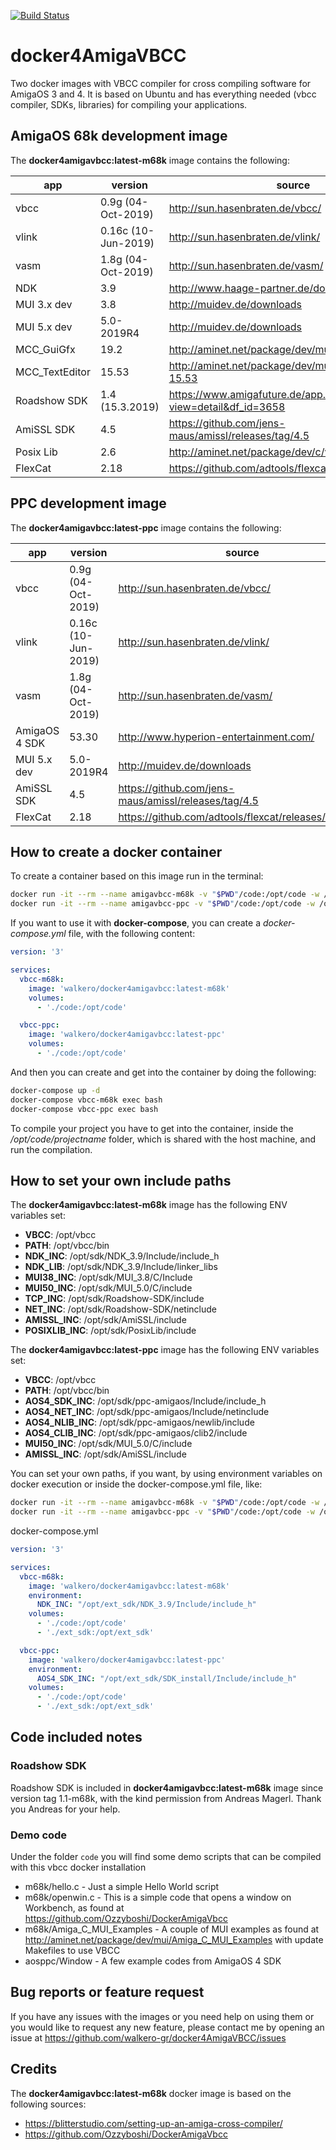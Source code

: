 [![Build Status](https://drone-gh.intercube.gr/api/badges/walkero-gr/docker4AmigaVBCC/status.svg)](https://drone-gh.intercube.gr/walkero-gr/docker4AmigaVBCC)

# docker4AmigaVBCC
Two docker images with VBCC compiler for cross compiling software for AmigaOS 3 and 4. It is based on Ubuntu and has everything needed (vbcc compiler, SDKs, libraries) for compiling your applications.

## AmigaOS 68k development image
The **docker4amigavbcc:latest-m68k** image contains the following:

| app               | version               | source
|-------------------|-----------------------|-----------------------------------|
| vbcc              | 0.9g (04-Oct-2019)    | http://sun.hasenbraten.de/vbcc/
| vlink             | 0.16c (10-Jun-2019)   | http://sun.hasenbraten.de/vlink/
| vasm              | 1.8g (04-Oct-2019)    | http://sun.hasenbraten.de/vasm/
| NDK               | 3.9                   | http://www.haage-partner.de/download/AmigaOS/
| MUI 3.x dev       | 3.8                   | http://muidev.de/downloads
| MUI 5.x dev       | 5.0-2019R4            | http://muidev.de/downloads
| MCC_GuiGfx        | 19.2                  | http://aminet.net/package/dev/mui/MCC_Guigfx
| MCC_TextEditor    | 15.53                 | http://aminet.net/package/dev/mui/MCC_TextEditor-15.53
| Roadshow SDK      | 1.4 (15.3.2019)       | https://www.amigafuture.de/app.php/dlext/?view=detail&df_id=3658
| AmiSSL SDK        | 4.5                   | https://github.com/jens-maus/amissl/releases/tag/4.5
| Posix Lib         | 2.6                   | http://aminet.net/package/dev/c/vbcc_PosixLib
| FlexCat           | 2.18                  | https://github.com/adtools/flexcat/releases/tag/2.18

## PPC development image
The **docker4amigavbcc:latest-ppc** image contains the following:

| app               | version               | source
|-------------------|-----------------------|-----------------------------------|
| vbcc              | 0.9g (04-Oct-2019)    | http://sun.hasenbraten.de/vbcc/
| vlink             | 0.16c (10-Jun-2019)   | http://sun.hasenbraten.de/vlink/
| vasm              | 1.8g (04-Oct-2019)    | http://sun.hasenbraten.de/vasm/
| AmigaOS 4 SDK     | 53.30                 | http://www.hyperion-entertainment.com/
| MUI 5.x dev       | 5.0-2019R4            | http://muidev.de/downloads
| AmiSSL SDK        | 4.5                   | https://github.com/jens-maus/amissl/releases/tag/4.5
| FlexCat           | 2.18                  | https://github.com/adtools/flexcat/releases/tag/2.18

## How to create a docker container

To create a container based on this image run in the terminal:

```bash
docker run -it --rm --name amigavbcc-m68k -v "$PWD"/code:/opt/code -w /opt/code walkero/docker4amigavbcc:latest-m68k /bin/bash
docker run -it --rm --name amigavbcc-ppc -v "$PWD"/code:/opt/code -w /opt/code walkero/docker4amigavbcc:latest-ppc /bin/bash
```

If you want to use it with **docker-compose**, you can create a *docker-compose.yml* file, with the following content:

```yaml
version: '3'

services:
  vbcc-m68k:
    image: 'walkero/docker4amigavbcc:latest-m68k'
    volumes:
      - './code:/opt/code'

  vbcc-ppc:
    image: 'walkero/docker4amigavbcc:latest-ppc'
    volumes:
      - './code:/opt/code'
```

And then you can create and get into the container by doing the following:
```bash
docker-compose up -d
docker-compose vbcc-m68k exec bash
docker-compose vbcc-ppc exec bash
```

To compile your project you have to get into the container, inside the */opt/code/projectname* folder, which is shared with the host machine, and run the compilation.

## How to set your own include paths

The **docker4amigavbcc:latest-m68k** image has the following ENV variables set:

* **VBCC**: /opt/vbcc
* **PATH**: /opt/vbcc/bin
* **NDK_INC**: /opt/sdk/NDK_3.9/Include/include_h
* **NDK_LIB**: /opt/sdk/NDK_3.9/Include/linker_libs
* **MUI38_INC**: /opt/sdk/MUI_3.8/C/Include
* **MUI50_INC**: /opt/sdk/MUI_5.0/C/include
* **TCP_INC**: /opt/sdk/Roadshow-SDK/include
* **NET_INC**: /opt/sdk/Roadshow-SDK/netinclude
* **AMISSL_INC**: /opt/sdk/AmiSSL/include
* **POSIXLIB_INC**: /opt/sdk/PosixLib/include

The **docker4amigavbcc:latest-ppc** image has the following ENV variables set:

* **VBCC**: /opt/vbcc
* **PATH**: /opt/vbcc/bin
* **AOS4_SDK_INC**: /opt/sdk/ppc-amigaos/Include/include_h
* **AOS4_NET_INC**: /opt/sdk/ppc-amigaos/Include/netinclude
* **AOS4_NLIB_INC**: /opt/sdk/ppc-amigaos/newlib/include
* **AOS4_CLIB_INC**: /opt/sdk/ppc-amigaos/clib2/include
* **MUI50_INC**: /opt/sdk/MUI_5.0/C/include
* **AMISSL_INC**: /opt/sdk/AmiSSL/include

You can set your own paths, if you want, by using environment variables on docker execution or inside the docker-compose.yml file, like:
```bash
docker run -it --rm --name amigavbcc-m68k -v "$PWD"/code:/opt/code -w /opt/code -e NDK_INC="/your/folder/path" walkero/docker4amigavbcc:latest-m68k /bin/bash
docker run -it --rm --name amigavbcc-ppc -v "$PWD"/code:/opt/code -w /opt/code -e AOS4_SDK_INC="/your/folder/path" walkero/docker4amigavbcc:latest-ppc /bin/bash
```
docker-compose.yml
```yaml
version: '3'

services:
  vbcc-m68k:
    image: 'walkero/docker4amigavbcc:latest-m68k'
    environment:
      NDK_INC: "/opt/ext_sdk/NDK_3.9/Include/include_h"
    volumes:
      - './code:/opt/code'
      - './ext_sdk:/opt/ext_sdk'

  vbcc-ppc:
    image: 'walkero/docker4amigavbcc:latest-ppc'
    environment:
      AOS4_SDK_INC: "/opt/ext_sdk/SDK_install/Include/include_h"
    volumes:
      - './code:/opt/code'
      - './ext_sdk:/opt/ext_sdk'
```

## Code included notes
### Roadshow SDK

Roadshow SDK is included in **docker4amigavbcc:latest-m68k** image since version tag 1.1-m68k, with the kind permission from Andreas Magerl. Thank you Andreas for your help.

### Demo code
Under the folder `code` you will find some demo scripts that can be compiled with this vbcc docker installation

* m68k/hello.c - Just a simple Hello World script
* m68k/openwin.c - This is a simple code that opens a window on Workbench, as found at https://github.com/Ozzyboshi/DockerAmigaVbcc
* m68k/Amiga_C_MUI_Examples - A couple of MUI examples as found at http://aminet.net/package/dev/mui/Amiga_C_MUI_Examples with update Makefiles to use VBCC
* aosppc/Window - A few example codes from AmigaOS 4 SDK

## Bug reports or feature request
If you have any issues with the images or you need help on using them or you would like to request any new feature, please contact me by opening an issue at https://github.com/walkero-gr/docker4AmigaVBCC/issues

## Credits
The **docker4amigavbcc:latest-m68k** docker image is based on the following sources:
* https://blitterstudio.com/setting-up-an-amiga-cross-compiler/
* https://github.com/Ozzyboshi/DockerAmigaVbcc
